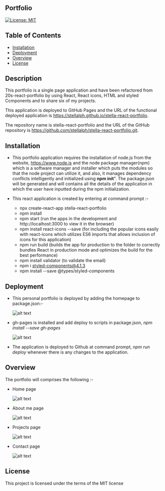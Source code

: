 ## Portfolio

[![License: MIT](https://img.shields.io/badge/License-MIT-yellow.svg)](https://opensource.org/licenses/MIT)

## Table of Contents

- [Installation](#installation)
- [Deployment](#deployment)
- [Overview](#overview)
- [License](#license)

## Description

This portfolio is a single page application and have been refactored from 20s-react-portfolio by using React, React icons, HTML and styled Ccmponents and to share six of my projects.

This application is deployed to GitHub Pages and the URL of the functional deployed application is https://stellalph.github.io/stella-react-portfolio.

The repository name is stella-react-portfolio and the URL of the GitHub repository is https://github.com/stellalph/stella-react-portfolio.git.

## Installation

- This portfolio application requires the installation of node.js from the website, https://www.node.js and the node package manager(npm) which is a software manager and installer which puts the modules so that the node project can utilize it, and also, it manages dependency conflicts intelligently and initialized using **npm init**". The package.json will be generated and will contains all the details of the application in which the user have inputted during the npm initialization.

- This react application is created by entering at command prompt :-

  - npx create-react-app stella-react-portfolio
  - npm install
  - npm start (run the apps in the development and http://localhost:3000 to view it in the browser)
  - npm install react-icons --save (for including the popular icons easily with react-icons which utilizes ES6 imports that allows inclusion of icons for this application)
  - npm run build (builds the app for production to the folder to correctly bundles React in production mode and optimizes the build for the best performance)
  - npm install validator (to validate the email)
  - npm i styled-components@4.1.3
  - npm install --save @types/styled-components

## Deployment

- This personal portfolio is deployed by adding the homepage to package.json:-

  ![alt text](./src/assets/images/img00.jpg)

- gh-pages is installed and add deploy to scripts in package.json, _npm install --save gh-pages_

  ![alt text](./src/assets/images/img02.png)

- The application is deployed to Github at command prompt, _npm run deploy_ whenever there is any changes to the application.

## Overview

The portfolio will comprises the following :-

* Home page

  ![alt text](./src/assets/images/img01.jpg) 

* About me page

  ![alt text](./src/assets/images/img2.jpg) 

* Projects page

  ![alt text](./src/assets/images/img3.jpg) 

* Contact page

  ![alt text](./src/assets/images/img4.jpg) 


## License

This project is licensed under the terms of the MIT license
